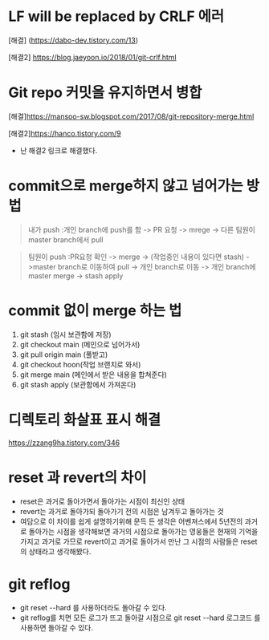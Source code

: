 # LF will be replaced by CRLF 에러
[해결] (https://dabo-dev.tistory.com/13)

[해결2] https://blog.jaeyoon.io/2018/01/git-crlf.html

# Git repo 커밋을 유지하면서 병합

[해결]https://mansoo-sw.blogspot.com/2017/08/git-repository-merge.html

[해결2]https://hanco.tistory.com/9
* 난 해결2 링크로 해결했다.


# commit으로 merge하지 않고 넘어가는 방법
> 내가 push :개인 branch에 push를 함 -> PR 요청 -> mrege -> 다른 팀원이 master branch에서 pull


> 팀원이 push :PR요청 확인 -> merge -> (작업중인 내용이 있다면 stash) ->master branch로 이동하여 pull -> 개인 branch로 이동 -> 개인 branch에 master merge -> stash apply

# commit 없이 merge 하는 법
1. git stash (임시 보관함에 저장)
2. git checkout main (메인으로 넘어가서)
3. git pull origin main (풀받고)
4. git checkout hoon(작업 브랜치로 와서)
5. git merge main (메인에서 받은 내용을 합쳐준다)
6. git stash apply (보관함에서 가져온다)

# 디렉토리 화살표 표시 해결
https://zzang9ha.tistory.com/346

# reset 과 revert의 차이

+ reset은 과거로 돌아가면서 돌아가는 시점이 최신인 상태
+ revert는 과거로 돌아가되 돌아가기 전의 시점은 남겨두고 돌아가는 것
+ 여담으로 이 차이를 쉽게 설명하기위해 문득 든 생각은 어벤져스에서 5년전의 과거로 돌아가는 시점을 생각해보면 과거의 시점으로 돌아가는 영웅들은 현재의 기억을 가지고 과거로 가므로 revert이고 과거로 돌아가서 만난 그 시점의 사람들은 reset의 상태라고 생각해봤다. 

# git reflog

+ git reset --hard 를 사용하더라도 돌아갈 수 있다.
+ git reflog를 치면 모든 로그가 뜨고 돌아갈 시점으로 git reset --hard 로그코드 를 사용하면 돌아갈 수 있다.